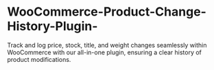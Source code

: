 # WooCommerce-Product-Change-History-Plugin-
Track and log price, stock, title, and weight changes seamlessly within WooCommerce with our all-in-one plugin, ensuring a clear history of product modifications.
